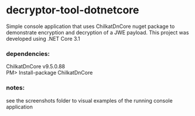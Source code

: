 # decryptor-tool-dotnetcore
Simple console application that uses ChilkatDnCore nuget package to demonstrate encryption and decryption of a JWE payload.  This project was developed using .NET Core 3.1

### dependencies:
ChilkatDnCore v9.5.0.88  
PM> Install-package ChilkatDnCore

### notes:
see the screenshots folder to visual examples of the running console application
